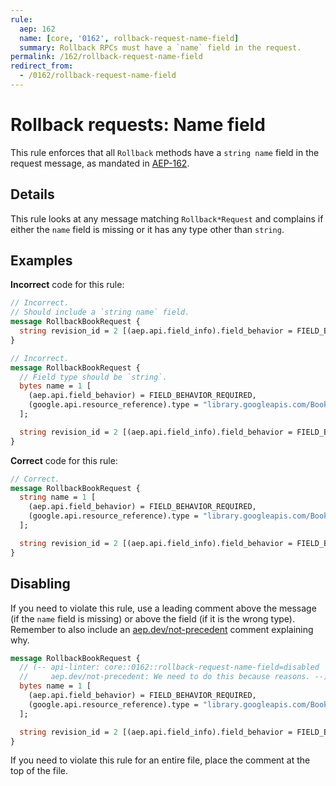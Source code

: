 ```yaml
---
rule:
  aep: 162
  name: [core, '0162', rollback-request-name-field]
  summary: Rollback RPCs must have a `name` field in the request.
permalink: /162/rollback-request-name-field
redirect_from:
  - /0162/rollback-request-name-field
---
```


# Rollback requests: Name field

This rule enforces that all `Rollback` methods have a `string name`
field in the request message, as mandated in [AEP-162][].

## Details

This rule looks at any message matching `Rollback*Request` and complains if
either the `name` field is missing or it has any type other than `string`.

## Examples

**Incorrect** code for this rule:

```proto
// Incorrect.
// Should include a `string name` field.
message RollbackBookRequest {
  string revision_id = 2 [(aep.api.field_info).field_behavior = FIELD_BEHAVIOR_REQUIRED];
}
```

```proto
// Incorrect.
message RollbackBookRequest {
  // Field type should be `string`.
  bytes name = 1 [
    (aep.api.field_behavior) = FIELD_BEHAVIOR_REQUIRED,
    (google.api.resource_reference).type = "library.googleapis.com/Book"
  ];

  string revision_id = 2 [(aep.api.field_info).field_behavior = FIELD_BEHAVIOR_REQUIRED];
}
```

**Correct** code for this rule:

```proto
// Correct.
message RollbackBookRequest {
  string name = 1 [
    (aep.api.field_behavior) = FIELD_BEHAVIOR_REQUIRED,
    (google.api.resource_reference).type = "library.googleapis.com/Book"
  ];

  string revision_id = 2 [(aep.api.field_info).field_behavior = FIELD_BEHAVIOR_REQUIRED];
}
```

## Disabling

If you need to violate this rule, use a leading comment above the message (if
the `name` field is missing) or above the field (if it is the wrong type).
Remember to also include an [aep.dev/not-precedent][] comment explaining why.

```proto
message RollbackBookRequest {
  // (-- api-linter: core::0162::rollback-request-name-field=disabled
  //     aep.dev/not-precedent: We need to do this because reasons. --)
  bytes name = 1 [
    (aep.api.field_behavior) = FIELD_BEHAVIOR_REQUIRED,
    (google.api.resource_reference).type = "library.googleapis.com/Book"
  ];

  string revision_id = 2 [(aep.api.field_info).field_behavior = FIELD_BEHAVIOR_REQUIRED];
}
```

If you need to violate this rule for an entire file, place the comment at the
top of the file.

[aep-162]: https://aep.dev/162
[aep.dev/not-precedent]: https://aep.dev/not-precedent
